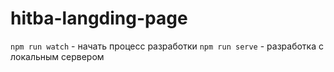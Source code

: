 # hitba-langding-page

`npm run watch` - начать процесс разработки
`npm run serve` - разработка с локальным сервером